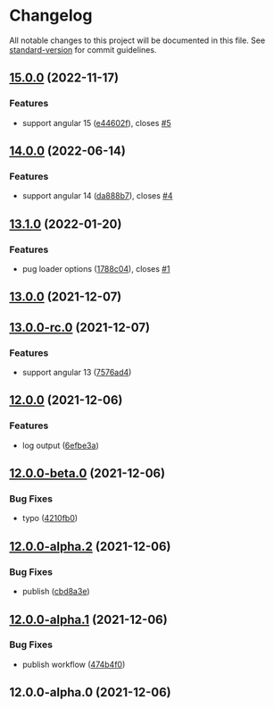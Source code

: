 # Changelog

All notable changes to this project will be documented in this file. See [standard-version](https://github.com/conventional-changelog/standard-version) for commit guidelines.

## [15.0.0](https://github.com/lekhmanrus/ngx-pug-builders/compare/v14.0.0...v15.0.0) (2022-11-17)


### Features

* support angular 15 ([e44602f](https://github.com/lekhmanrus/ngx-pug-builders/commit/e44602f797b4fea5a873e755c776348fecba3156)), closes [#5](https://github.com/lekhmanrus/ngx-pug-builders/issues/5)

## [14.0.0](https://github.com/lekhmanrus/ngx-pug-builders/compare/v13.1.0...v14.0.0) (2022-06-14)


### Features

* support angular 14 ([da888b7](https://github.com/lekhmanrus/ngx-pug-builders/commit/da888b7522f7ddd88dd1f72307475a85a7ec97e1)), closes [#4](https://github.com/lekhmanrus/ngx-pug-builders/issues/4)

## [13.1.0](https://github.com/lekhmanrus/ngx-pug-builders/compare/v13.0.0...v13.1.0) (2022-01-20)


### Features

* pug loader options ([1788c04](https://github.com/lekhmanrus/ngx-pug-builders/commit/1788c04fdc2d3f75537772c7086b0ba30265695e)), closes [#1](https://github.com/lekhmanrus/ngx-pug-builders/issues/1)

## [13.0.0](https://github.com/lekhmanrus/ngx-pug-builders/compare/v13.0.0-rc.0...v13.0.0) (2021-12-07)

## [13.0.0-rc.0](https://github.com/lekhmanrus/ngx-pug-builders/compare/v12.0.0...v13.0.0-rc.0) (2021-12-07)


### Features

* support angular 13 ([7576ad4](https://github.com/lekhmanrus/ngx-pug-builders/commit/7576ad46a5d2facbd4d351fbc413a9f641c74c85))

## [12.0.0](https://github.com/lekhmanrus/ngx-pug-builders/compare/v12.0.0-beta.0...v12.0.0) (2021-12-06)


### Features

* log output ([6efbe3a](https://github.com/lekhmanrus/ngx-pug-builders/commit/6efbe3ac2c2e427d9023ff1dda49dfc9b2661018))

## [12.0.0-beta.0](https://github.com/lekhmanrus/ngx-pug-builders/compare/v12.0.0-alpha.2...v12.0.0-beta.0) (2021-12-06)


### Bug Fixes

* typo ([4210fb0](https://github.com/lekhmanrus/ngx-pug-builders/commit/4210fb0fa5ec2b1f2354e3602085b42723b6f4f2))

## [12.0.0-alpha.2](https://github.com/lekhmanrus/ngx-pug-builders/compare/v12.0.0-alpha.1...v12.0.0-alpha.2) (2021-12-06)


### Bug Fixes

* publish ([cbd8a3e](https://github.com/lekhmanrus/ngx-pug-builders/commit/cbd8a3e9646e83ebcaeec58a3954adcf68bb0197))

## [12.0.0-alpha.1](https://github.com/lekhmanrus/ngx-pug-builders/compare/v12.0.0-alpha.0...v12.0.0-alpha.1) (2021-12-06)


### Bug Fixes

* publish workflow ([474b4f0](https://github.com/lekhmanrus/ngx-pug-builders/commit/474b4f03ea355ab774c6fc998e8a9a705088b8ab))

## 12.0.0-alpha.0 (2021-12-06)
